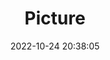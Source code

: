 ---
weight: 1
images:
- /images/edited/155.jpeg
title: Picture
date: 2022-10-24 20:38:05
tags: [luminarneo,work,ILCE-7M3,28.0,person,bench]
---